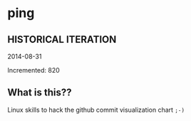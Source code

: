 # ping

## HISTORICAL ITERATION
2014-08-31

Incremented: 820

## What is this?? 
Linux skills to hack the github commit visualization chart `;-)`
